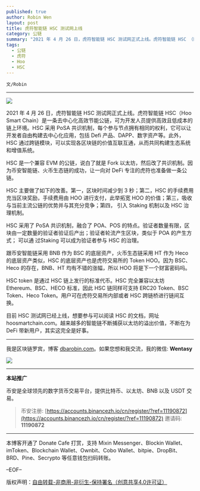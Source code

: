 ```yaml
---
published: true
author: Robin Wen
layout: post
title: 虎符智能链 HSC 测试网上线
category: 公链
summary: "2021 年 4 月 26 日，虎符智能链 HSC 测试网正式上线。虎符智能链 HSC （Hoo Smart Chain）是一条去中心化高效节能公链，可为开发人员提供高效且低成本的链上环境。HSC 采用 PoSA 共识机制，每个参与节点拥有相同的权利，它可以让开发者自由构建去中心化应用，包括 Defi 产品、DAPP、数字资产等。此外，HSC 通过跨链模块，可以实现各区块链的价值互联互通，从而共同构建生态系统和增值系统。目前 HSC 测试网已经上线，想要参与可以阅读 HSC 的文档，网址 hoosmartchain.com。越来越多的智能链不断捕获以太坊的溢出价值，不断在为 DeFi 带新用户，其实这完全是好事。"
tags:
  - 公链
  - 虎符
  - Hoo
  - HSC
---
```


`文/Robin`

***

![](https://cdn.dbarobin.com/082i4vy.png)

2021 年 4 月 26 日，虎符智能链 HSC 测试网正式上线。虎符智能链 HSC（Hoo Smart Chain）是一条去中心化高效节能公链，可为开发人员提供高效且低成本的链上环境。HSC 采用 PoSA 共识机制，每个参与节点拥有相同的权利，它可以让开发者自由构建去中心化应用，包括 Defi 产品、DAPP、数字资产等。此外，HSC 通过跨链模块，可以实现各区块链的价值互联互通，从而共同构建生态系统和增值系统。

HSC 是一个兼容 EVM 的公链，说白了就是 Fork 以太坊，然后改了共识机制。因为币安智能链、火币生态链的成功，让一向对 DeFi 专注的虎符也准备做一条公链。

HSC 主要做了如下的改善。第一，区块时间减少到 3 秒；第二，HSC 的手续费用充当区块奖励，手续费用由 HOO 进行支付，此举拓宽 HOO 的价值；第三，吸收与当前主流公链的优势并与其充分竞争；第四， 引入 Staking 机制以及 HSC 治理机制。

HSC 采用了 PoSA 共识机制，融合了 POA、POS 的特点。验证者数量有限，区块由一定数量的验证者验证后产出；验证者轮流产生区块，类似于 POA 的产生方式； 可以通 过Staking 可以成为验证者参与 HSC 的治理。

跟币安智能链采用 BNB 作为 BSC 的底层资产，火币生态链采用 HT 作为 Heco 的底层资产类似，HSC 的底层资产也是虎符交易所的 Token HOO。因为 BSC、Heco 的存在，BNB、HT 均有不错的涨幅，所以 HOO 将是下一个财富密码吗。

HSC token 是通过 HSC 链上发行的标准代币。HSC 完全兼容以太坊 Ethereum、BSC、HECO 标准，因此 HSC 链同样可支持 ERC20 Token、BSC Token、Heco Token。用户可在虎符交易所内部或者 HSC 跨链桥进行链间互换。

目前 HSC 测试网已经上线，想要参与可以阅读 HSC 的文档，网址 hoosmartchain.com。越来越多的智能链不断捕获以太坊的溢出价值，不断在为 DeFi 带新用户，其实这完全是好事。

***

我是区块链罗宾，博客 [dbarobin.com](https://dbarobin.com/)。如果您想和我交流，我的微信: **Wentasy**

![](https://cdn.dbarobin.com/v4yywe2.png)

***

**本站推广**

币安是全球领先的数字货币交易平台，提供比特币、以太坊、BNB 以及 USDT 交易。

> 币安注册: [https://accounts.binancezh.io/cn/register/?ref=11190872](https://accounts.binancezh.io/cn/register/?ref=11190872)
> 邀请码: **11190872**

***

本博客开通了 Donate Cafe 打赏，支持 Mixin Messenger、Blockin Wallet、imToken、Blockchain Wallet、Ownbit、Cobo Wallet、bitpie、DropBit、BRD、Pine、Secrypto 等任意钱包扫码转账。

<center>
    <div class="--donate-button"
         data-button-id="f8b9df0d-af9a-460d-8258-d3f435445075"
    ></div>
</center>

–EOF–

版权声明：[自由转载-非商用-非衍生-保持署名（创意共享4.0许可证）](http://creativecommons.org/licenses/by-nc-nd/4.0/deed.zh)